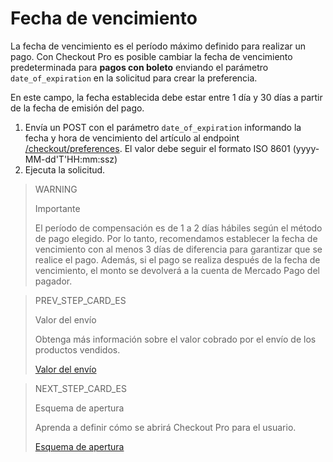 # Fecha de vencimiento

La fecha de vencimiento es el período máximo definido para realizar un pago. Con Checkout Pro es posible cambiar la fecha de vencimiento predeterminada para **pagos con boleto** enviando el parámetro `date_of_expiration` en la solicitud para crear la preferencia.

En este campo, la fecha establecida debe estar entre 1 día y 30 días a partir de la fecha de emisión del pago.

1. Envía un POST con el parámetro `date_of_expiration` informando la fecha y hora de vencimiento del artículo al endpoint [/checkout/preferences](https://www.mercadopago[FAKER][URL][DOMAIN]/developers/es/reference/preferences/_checkout_preferences/post). El valor debe seguir el formato ISO 8601 (yyyy-MM-dd'T'HH:mm:ssz)
2. Ejecuta la solicitud.

> WARNING
>
> Importante
>
> El período de compensación es de 1 a 2 días hábiles según el método de pago elegido. Por lo tanto, recomendamos establecer la fecha de vencimiento con al menos 3 días de diferencia para garantizar que se realice el pago. Además, si el pago se realiza después de la fecha de vencimiento, el monto se devolverá a la cuenta de Mercado Pago del pagador.

> PREV_STEP_CARD_ES
>
> Valor del envío
>
> Obtenga más información sobre el valor cobrado por el envío de los productos vendidos.
>
> [Valor del envío](/developers/es/docs/checkout-pro/checkout-customization/preferences/shipping-cost)

> NEXT_STEP_CARD_ES
>
> Esquema de apertura
>
> Aprenda a definir cómo se abrirá Checkout Pro para el usuario. 
>
> [Esquema de apertura](/developers/es/docs/checkout-pro/checkout-customization/user-interface/opening-schema)